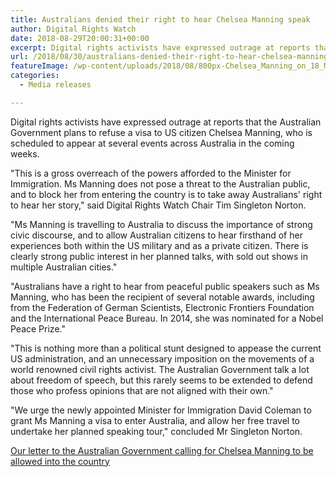 ```yaml
---
title: Australians denied their right to hear Chelsea Manning speak
author: Digital Rights Watch
date: 2018-08-29T20:00:31+00:00
excerpt: Digital rights activists have expressed outrage at reports that the Australian Government plans to refuse a visa to US citizen Chelsea Manning.
url: /2018/08/30/australians-denied-their-right-to-hear-chelsea-manning-speak/
featureImage: /wp-content/uploads/2018/08/800px-Chelsea_Manning_on_18_May_2017.jpg
categories:
  - Media releases

---
```

Digital rights activists have expressed outrage at reports that the Australian Government plans to refuse a visa to US citizen Chelsea Manning, who is scheduled to appear at several events across Australia in the coming weeks.


"This is a gross overreach of the powers afforded to the Minister for Immigration. Ms Manning does not pose a threat to the Australian public, and to block her from entering the country is to take away Australians' right to hear her story," said Digital Rights Watch Chair Tim Singleton Norton.


"Ms Manning is travelling to Australia to discuss the importance of strong civic discourse, and to allow Australian citizens to hear firsthand of her experiences both within the US military and as a private citizen. There is clearly strong public interest in her planned talks, with sold out shows in multiple Australian cities."

"Australians have a right to hear from peaceful public speakers such as Ms Manning, who has been the recipient of several notable awards, including from the Federation of German Scientists, Electronic Frontiers Foundation and the International Peace Bureau. In 2014, she was nominated for a Nobel Peace Prize."


"This is nothing more than a political stunt designed to appease the current US administration, and an unnecessary imposition on the movements of a world renowned civil rights activist. The Australian Government talk a lot about freedom of speech, but this rarely seems to be extended to defend those who profess opinions that are not aligned with their own."


"We urge the newly appointed Minister for Immigration David Coleman to grant Ms Manning a visa to enter Australia, and allow her free travel to undertake her planned speaking tour," concluded Mr Singleton Norton.

<div class="wp-block-file">
  <a href="/wp-content/uploads/2018/08/DRW_letter_Manning.pdf">Our letter to the Australian Government calling for Chelsea Manning to be allowed into the country<br/></a>
</div>
